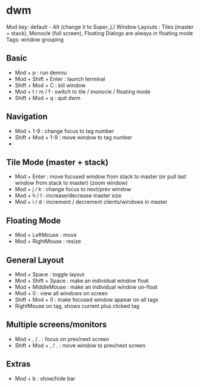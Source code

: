 # dwm

Mod key: default - Alt (change it to Super_L)
Window Layouts : Tiles (master + stack), Monocle (full screen), Floating
Dialogs are always in floating mode
Tags: window grouping

## Basic
- Mod + p : run demnu
- Mod + Shift + Enter : launch terminal
- Shift + Mod + C : kill window
- Mod + t / m / f : switch to tile / monocle / floating mode
- Shift + Mod + q : quit dwm

## Navigation
- Mod + 1-9 : change focus to tag number
- Shift + Mod + 1-9 : move window to tag number
-

## Tile Mode (master + stack)
- Mod + Enter : move focused window from stack to master (or pull last window from stack to master) (zoom window)
- Mod + j / k : change focus to next/prev window
- Mod + h / l : increase/decrease master size
- Mod + i / d : increment / decrement clients/windows in master

## Floating Mode
- Mod + LeftMouse : move
- Mod + RightMouse : resize

## General Layout
- Mod + Space : toggle layout
- Mod + Shift + Space : make an individual window float
- Mod + MiddleMouse : make an individual window un-float
- Mod + 0 : view all windows on screen
- Shift + Mod + 0 : make focused window appear on all tags
- RightMouse on tag, shows current plus clicked tag



## Multiple screens/monitors
- Mod + , / . : focus on prev/next screen
- Shift + Mod + , / . : move window to prev/next screen



## Extras
- Mod + b : show/hide bar










